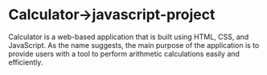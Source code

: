 # Calculator->javascript-project
Calculator is a web-based application that is built using HTML, CSS, and JavaScript. As the name suggests, the main purpose of the application is to provide users with a tool to perform arithmetic calculations easily and efficiently.
